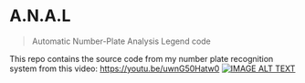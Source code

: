 # A.N.A.L

> Automatic Number-Plate Analysis Legend code

This repo contains the source code from my number plate recognition system from this video:
https://youtu.be/uwnG50Hatw0
[![IMAGE ALT TEXT](http://img.youtube.com/vi/uwnG50Hatw0/0.jpg)](http://www.youtube.com/watch?v=uwnG50Hatw0 "This ANPR Car Mod Is A Privacy Nightmare! (Automatic Number Plate Recognition)")
